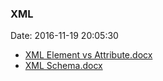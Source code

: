 <!--
title: XML
date: 2016-11-19 20:05:30
tags:
- XML
-->
### XML
Date: 2016-11-19 20:05:30

* [XML Element vs Attribute.docx](https://github.com/zhuzhigao/PersonalMaterials/raw/master/XML/XML%20Element%20vs%20Attribute.docx)
* [XML Schema.docx](https://github.com/zhuzhigao/PersonalMaterials/raw/master/XML/XML%20Schema.docx)
<!-- more -->
